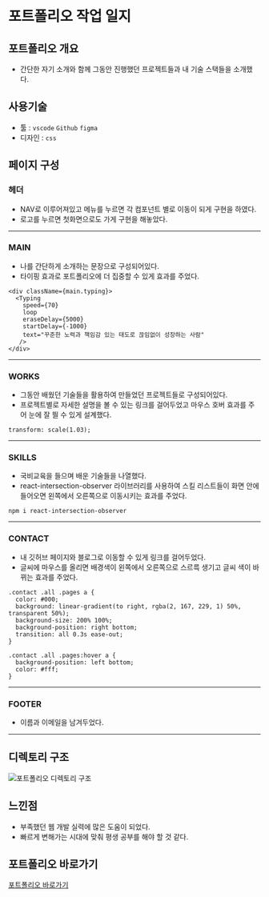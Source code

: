 # 포트폴리오 작업 일지
## 포트폴리오 개요
 - 간단한 자기 소개와 함께 그동안 진행했던 프로젝트들과 내 기술 스택들을 소개했다.

## 사용기술

* 툴 : `vscode` `Github` `figma`
* 디자인 : `css`

## 페이지 구성
### 헤더
 - NAV로 이루어져있고 메뉴를 누르면 각 컴포넌트 별로 이동이 되게 구현을 하였다.
 - 로고를 누르면 첫화면으로도 가게 구현을 해놓았다.

---

### MAIN
 - 나를 간단하게 소개하는 문장으로 구성되어있다.
 - 타이핑 효과로 포트폴리오에 더 집중할 수 있게 효과를 주었다.
```
<div className={main.typing}>
  <Typing
    speed={70}
    loop
    eraseDelay={5000}
    startDelay={-1000}
    text="꾸준한 노력과 책임감 있는 태도로 끊임없이 성장하는 사람"
   />
</div>
   ```

---

### WORKS
 - 그동안 배웠던 기술들을 활용하여 만들었던 프로젝트들로 구성되어있다.
 - 프로젝트별로 자세한 설명을 볼 수 있는 링크를 걸어두었고 마우스 호버 효과를 주어 눈에 잘 띌 수 있게 설계했다.
```
transform: scale(1.03);
```

---

### SKILLS
 - 국비교육을 들으며 배운 기술들을 나열했다.
 - react-intersection-observer 라이브러리를 사용하여 스킬 리스트들이 화면 안에 들어오면 왼쪽에서 오른쪽으로 이동시키는 효과를 주었다.
```
npm i react-intersection-observer
```
---

### CONTACT
- 내 깃허브 페이지와 블로그로 이동할 수 있게 링크를 걸어두었다.
- 글씨에 마우스를 올리면 배경색이 왼쪽에서 오른쪽으로 스르륵 생기고 글씨 색이 바뀌는 효과를 주었다.
```
.contact .all .pages a {
  color: #000;
  background: linear-gradient(to right, rgba(2, 167, 229, 1) 50%, transparent 50%);
  background-size: 200% 100%;
  background-position: right bottom;
  transition: all 0.3s ease-out;
}

.contact .all .pages:hover a {
  background-position: left bottom;
  color: #fff;
}
```

---

### FOOTER
 - 이름과 이메일을 남겨두었다.

---

## 디렉토리 구조
![포트폴리오 디렉토리 구조](https://github.com/sslee1210/portpolio/assets/142865231/c37e4ad9-6905-4996-9820-ab470cbc71a3)


## 느낀점
 - 부족했던 웹 개발 실력에 많은 도움이 되었다.
 - 빠르게 변해가는 시대에 맞춰 평생 공부를 해야 할 것 같다.

## 포트폴리오 바로가기
<a href="https://kimgs1234.github.io/portfolio/" target="_blank">포트폴리오 바로가기</a>
